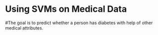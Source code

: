 Using SVMs on Medical Data
==========================


#The goal is to predict whether a person has diabetes with help of other medical attributes.
